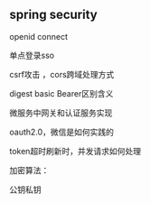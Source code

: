 ## spring security



openid connect



单点登录sso



csrf攻击 ，cors跨域处理方式



digest basic Bearer区别含义



微服务中网关和认证服务实现



oauth2.0，微信是如何实践的



token超时刷新时，并发请求如何处理



加密算法：

公钥私钥